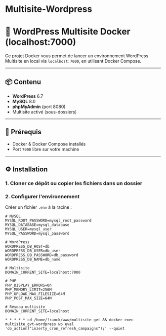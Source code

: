 # Multisite-Wordpress
# 🚀 WordPress Multisite Docker (localhost:7000)

Ce projet Docker vous permet de lancer un environnement WordPress Multisite en local via `localhost:7000`, en utilisant Docker Compose.

---

## 📦 Contenu

- **WordPress** 6.7
- **MySQL** 8.0
- **phpMyAdmin** (port 8080)
- Multisite activé (sous-dossiers)

---

## 🧰 Prérequis

- Docker & Docker Compose installés
- Port `7000` libre sur votre machine

---

## ⚙️ Installation

### 1. Cloner ce dépôt ou copier les fichiers dans un dossier

### 2. Configurer l'environnement

Créer un fichier `.env` à la racine :

```env
# MySQL
MYSQL_ROOT_PASSWORD=mysql_root_password
MYSQL_DATABASE=mysql_database
MYSQL_USER=mysql_user
MYSQL_PASSWORD=mysql_password

# WordPress
WORDPRESS_DB_HOST=db
WORDPRESS_DB_USER=db_user
WORDPRESS_DB_PASSWORD=db_password
WORDPRESS_DB_NAME=db_name

# Multisite
DOMAIN_CURRENT_SITE=localhost:7000

# PHP
PHP_DISPLAY_ERRORS=On
PHP_MEMORY_LIMIT=256M
PHP_UPLOAD_MAX_FILESIZE=64M
PHP_POST_MAX_SIZE=64M

# Réseau multisite
DOMAIN_CURRENT_SITE=localhost

* * * * * cd /home/franck/www/multisite-gvt && docker exec multisite_gvt-wordpress wp eval 'do_action("inzerty_cron_refresh_campaigns");' --quiet
